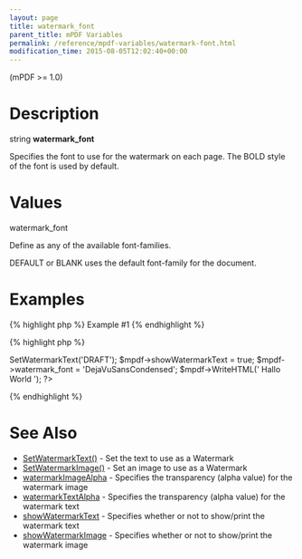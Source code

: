 ```yaml
---
layout: page
title: watermark_font
parent_title: mPDF Variables
permalink: /reference/mpdf-variables/watermark-font.html
modification_time: 2015-08-05T12:02:40+00:00
---
```


(mPDF &gt;= 1.0)

# Description

string **watermark_font**

Specifies the font to use for the watermark on each page. The BOLD style of the font is used by default.

# Values

<span class="parameter">watermark_font</span>

Define as any of the available font-families.

<span class="smallblock">DEFAULT</span> or <span class="smallblock">BLANK</span> uses the default font-family for the document.

# Examples

{% highlight php %}
Example #1
{% endhighlight %}

{% highlight php %}
<?php

$mpdf = new mPDF();

$mpdf->SetWatermarkText('DRAFT');

$mpdf->showWatermarkText = true;

$mpdf->watermark_font = 'DejaVuSansCondensed';

$mpdf->WriteHTML('
Hallo World
');

?>
{% endhighlight %}

# See Also

<ul>
<li class="manual_boxlist"><a href="{{ "/reference/mpdf-functions/setwatermarktext.html" | prepend: site.baseurl }}">SetWatermarkText()</a> - Set the text to use as a Watermark</li>
<li class="manual_boxlist"><a href="{{ "/reference/mpdf-functions/setwatermarktext.html" | prepend: site.baseurl }}">SetWatermarkImage()</a> - Set an image to use as a Watermark</li>
<li class="manual_boxlist"><a href="{{ "/reference/mpdf-variables/watermarkimagealpha.html" | prepend: site.baseurl }}">watermarkImageAlpha</a> - Specifies the transparency (alpha value) for the watermark image</li>
<li class="manual_boxlist"><a href="{{ "/reference/mpdf-variables/watermarktextalpha.html" | prepend: site.baseurl }}">watermarkTextAlpha</a> - Specifies the transparency (alpha value) for the watermark text</li>
<li class="manual_boxlist"><a href="{{ "/reference/mpdf-variables/showwatermarktext.html" | prepend: site.baseurl }}">showWatermarkText</a> - Specifies whether or not to show/print the watermark text

</li>
<li class="manual_boxlist"><a href="{{ "/reference/mpdf-variables/showwatermarktext.html" | prepend: site.baseurl }}">showWatermarkImage</a> - Specifies whether or not to show/print the watermark image</li>
</ul>

